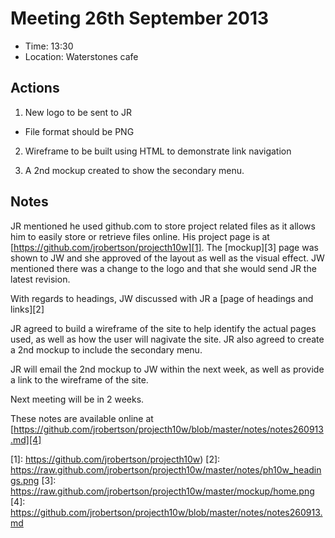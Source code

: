 # Meeting 26th September 2013

* Time: 13:30
* Location: Waterstones cafe

## Actions

1. New logo to be sent to JR
 * File format should be PNG

2. Wireframe to be built using HTML to demonstrate link navigation

3. A 2nd mockup created to show the secondary menu.

## Notes

JR mentioned he used github.com to store project related files as it allows him to easily store or retrieve files online. His project page is at [https://github.com/jrobertson/projecth10w][1]. The [mockup][3] page was shown to JW and she approved of the layout as well as the visual effect. JW mentioned there was a change to the logo and that she would send JR the latest revision.

With regards to headings, JW discussed with JR a [page of headings and links][2]

JR agreed to build a wireframe of the site to help identify the actual pages used, as well as how the user will nagivate the site. JR also agreed to create a 2nd mockup to include the secondary menu.

JR will email the 2nd mockup to JW within the next week, as well as provide a link to the wireframe of the site.

Next meeting will be in 2 weeks.

These notes are available online at [https://github.com/jrobertson/projecth10w/blob/master/notes/notes260913.md][4]

[1]: https://github.com/jrobertson/projecth10w)
[2]: https://raw.github.com/jrobertson/projecth10w/master/notes/ph10w_headings.png
[3]: https://raw.github.com/jrobertson/projecth10w/master/mockup/home.png
[4]: https://github.com/jrobertson/projecth10w/blob/master/notes/notes260913.md
